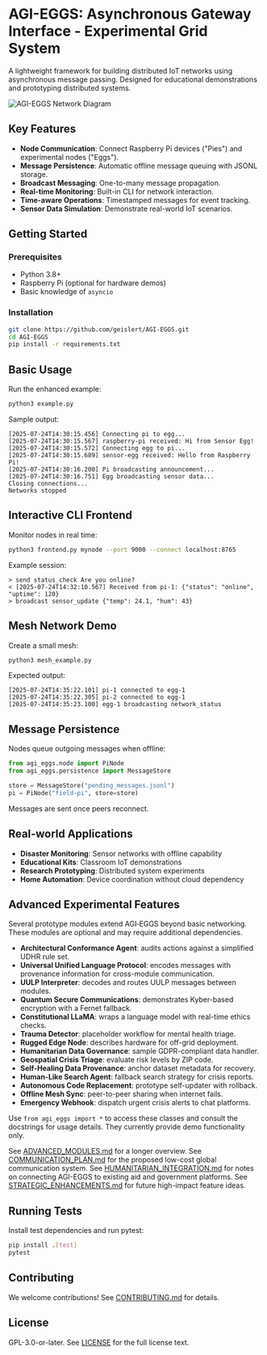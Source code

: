 # AGI-EGGS: Asynchronous Gateway Interface - Experimental Grid System

A lightweight framework for building distributed IoT networks using asynchronous
message passing. Designed for educational demonstrations and prototyping
distributed systems.

![AGI-EGGS Network Diagram](https://example.com/agi-eggs-diagram.png)
<!-- Placeholder diagram above. Replace with an architecture image when available. -->

## Key Features
- **Node Communication**: Connect Raspberry Pi devices ("Pies") and experimental nodes ("Eggs").
- **Message Persistence**: Automatic offline message queuing with JSONL storage.
- **Broadcast Messaging**: One-to-many message propagation.
- **Real-time Monitoring**: Built-in CLI for network interaction.
- **Time-aware Operations**: Timestamped messages for event tracking.
- **Sensor Data Simulation**: Demonstrate real-world IoT scenarios.

## Getting Started

### Prerequisites
- Python 3.8+
- Raspberry Pi (optional for hardware demos)
- Basic knowledge of `asyncio`

### Installation
```bash
git clone https://github.com/geislert/AGI-EGGS.git
cd AGI-EGGS
pip install -r requirements.txt
```

## Basic Usage
Run the enhanced example:
```bash
python3 example.py
```
Sample output:
```
[2025-07-24T14:30:15.456] Connecting pi to egg...
[2025-07-24T14:30:15.567] raspberry-pi received: Hi from Sensor Egg!
[2025-07-24T14:30:15.572] Connecting egg to pi...
[2025-07-24T14:30:15.689] sensor-egg received: Hello from Raspberry Pi!
[2025-07-24T14:30:16.200] Pi broadcasting announcement...
[2025-07-24T14:30:16.751] Egg broadcasting sensor data...
Closing connections...
Networks stopped
```

## Interactive CLI Frontend
Monitor nodes in real time:
```bash
python3 frontend.py mynode --port 9000 --connect localhost:8765
```
Example session:
```
> send status_check Are you online?
< [2025-07-24T14:32:10.567] Received from pi-1: {"status": "online", "uptime": 120}
> broadcast sensor_update {"temp": 24.1, "hum": 43}
```

## Mesh Network Demo
Create a small mesh:
```bash
python3 mesh_example.py
```
Expected output:
```
[2025-07-24T14:35:22.101] pi-1 connected to egg-1
[2025-07-24T14:35:22.305] pi-2 connected to egg-1
[2025-07-24T14:35:23.100] egg-1 broadcasting network_status
```

## Message Persistence
Nodes queue outgoing messages when offline:
```python
from agi_eggs.node import PiNode
from agi_eggs.persistence import MessageStore

store = MessageStore("pending_messages.jsonl")
pi = PiNode("field-pi", store=store)
```
Messages are sent once peers reconnect.

## Real-world Applications
- **Disaster Monitoring**: Sensor networks with offline capability
- **Educational Kits**: Classroom IoT demonstrations
- **Research Prototyping**: Distributed system experiments
- **Home Automation**: Device coordination without cloud dependency

## Advanced Experimental Features
Several prototype modules extend AGI‑EGGS beyond basic networking. These modules
are optional and may require additional dependencies.

- **Architectural Conformance Agent**: audits actions against a simplified UDHR
  rule set.
- **Universal Unified Language Protocol**: encodes messages with provenance
  information for cross-module communication.
- **UULP Interpreter**: decodes and routes UULP messages between modules.
- **Quantum Secure Communications**: demonstrates Kyber-based encryption with a
  Fernet fallback.
- **Constitutional LLaMA**: wraps a language model with real-time ethics checks.
- **Trauma Detector**: placeholder workflow for mental health triage.
- **Rugged Edge Node**: describes hardware for off-grid deployment.
- **Humanitarian Data Governance**: sample GDPR-compliant data handler.
- **Geospatial Crisis Triage**: evaluate risk levels by ZIP code.
- **Self-Healing Data Provenance**: anchor dataset metadata for recovery.
- **Human-Like Search Agent**: fallback search strategy for crisis reports.
- **Autonomous Code Replacement**: prototype self-updater with rollback.
- **Offline Mesh Sync**: peer-to-peer sharing when internet fails.
- **Emergency Webhook**: dispatch urgent crisis alerts to chat platforms.

Use `from agi_eggs import *` to access these classes and consult the docstrings
for usage details. They currently provide demo functionality only.

See [ADVANCED_MODULES.md](docs/ADVANCED_MODULES.md) for a longer overview.
See [COMMUNICATION_PLAN.md](docs/COMMUNICATION_PLAN.md) for the proposed
low-cost global communication system.
See [HUMANITARIAN_INTEGRATION.md](docs/HUMANITARIAN_INTEGRATION.md) for notes on
connecting AGI-EGGS to existing aid and government platforms.
See [STRATEGIC_ENHANCEMENTS.md](docs/STRATEGIC_ENHANCEMENTS.md) for future high-impact feature ideas.

## Running Tests
Install test dependencies and run pytest:
```bash
pip install .[test]
pytest
```


## Contributing
We welcome contributions! See [CONTRIBUTING.md](CONTRIBUTING.md) for details.

## License
GPL-3.0-or-later. See [LICENSE](LICENSE) for the full license text.
